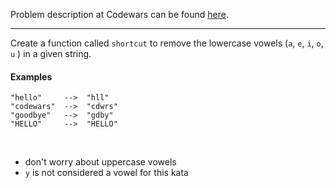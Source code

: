 Problem description at Codewars can be found
[here](https://www.codewars.com/kata/5547929140907378f9000039/train/python).

-------------

Create a function called `shortcut` to remove the lowercase vowels (`a`, `e`, `i`, `o`, `u` ) in a
given string.
<br>

#### Examples
```
"hello"     -->  "hll"
"codewars"  -->  "cdwrs"
"goodbye"   -->  "gdby"
"HELLO"     -->  "HELLO"
```
<br>

* don't worry about uppercase vowels
* `y` is not considered a vowel for this kata
